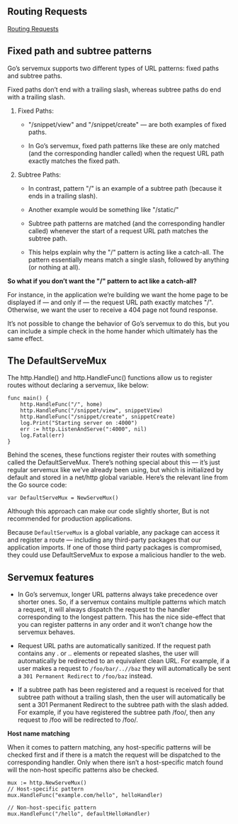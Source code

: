 ## Routing Requests
[Routing Requests](./assets/router1.jpg)

## Fixed path and subtree patterns

Go’s servemux supports two different types of URL patterns: fixed paths and subtree paths.

Fixed paths don’t end with a trailing slash, whereas subtree paths do end with a trailing slash.

1. Fixed Paths:
    - "/snippet/view" and "/snippet/create" — are both examples of fixed paths.

    - In Go’s servemux, fixed path patterns like these are only matched (and the
corresponding handler called) when the request URL path exactly matches the fixed path.

2. Subtree Paths:
    - In contrast, pattern "/" is an example of a subtree path (because it ends in a trailing
slash).

    - Another example would be something like "/static/"

    - Subtree path patterns are
matched (and the corresponding handler called) whenever the start of a request URL path
matches the subtree path.

    - This helps explain why the "/" pattern is acting like a catch-all. The pattern essentially means
match a single slash, followed by anything (or nothing at all).


**So what if you don’t want the "/" pattern to act like a catch-all?**

For instance, in the application we’re building we want the home page to be displayed if —
and only if — the request URL path exactly matches "/". Otherwise, we want the user to
receive a 404 page not found response.

It’s not possible to change the behavior of Go’s servemux to do this, but you can include a
simple check in the home hander which ultimately has the same effect.


## The DefaultServeMux

The http.Handle()
and http.HandleFunc() functions allow us to register routes without declaring a
servemux, like below:

```
func main() {
    http.HandleFunc("/", home)
    http.HandleFunc("/snippet/view", snippetView)
    http.HandleFunc("/snippet/create", snippetCreate)
    log.Print("Starting server on :4000")
    err := http.ListenAndServe(":4000", nil)
    log.Fatal(err)
}
```


Behind the scenes, these functions register their routes with something called the
DefaultServeMux. There’s nothing special about this — it’s just regular servemux like we’ve
already been using, but which is initialized by default and stored in a net/http global
variable. Here’s the relevant line from the Go source code:

```
var DefaultServeMux = NewServeMux()
```

Although this approach can make our code slightly shorter, But is not recommended for
production applications.

Because ```DefaultServeMux``` is a global variable, any package can access it and register a route
— including any third-party packages that our application imports. If one of those third party packages is compromised, they could use DefaultServeMux to expose a malicious
handler to the web.


## Servemux features

- In Go’s servemux, longer URL patterns always take precedence over shorter ones. So, if a
servemux contains multiple patterns which match a request, it will always dispatch the
request to the handler corresponding to the longest pattern. This has the nice side-effect
that you can register patterns in any order and it won’t change how the servemux behaves.

- Request URL paths are automatically sanitized. If the request path contains any . or ..
elements or repeated slashes, the user will automatically be redirected to an equivalent
clean URL. For example, if a user makes a request to ```/foo/bar/..//baz``` they will
automatically be sent a ```301 Permanent Redirect``` to ```/foo/baz``` instead.

- If a subtree path has been registered and a request is received for that subtree path
without a trailing slash, then the user will automatically be sent a 301 Permanent Redirect
to the subtree path with the slash added. For example, if you have registered the subtree
path /foo/, then any request to /foo will be redirected to /foo/.


**Host name matching**

When it comes to pattern matching, any host-specific patterns will be checked first and if
there is a match the request will be dispatched to the corresponding handler. Only when
there isn’t a host-specific match found will the non-host specific patterns also be checked.
```
mux := http.NewServeMux()
// Host-specific pattern
mux.HandleFunc("example.com/hello", helloHandler)

// Non-host-specific pattern
mux.HandleFunc("/hello", defaultHelloHandler)
```
